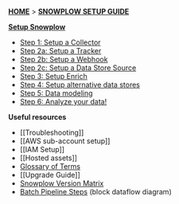 [**HOME**](Home) > [**SNOWPLOW SETUP GUIDE**](setting-up-snowplow)

[**Setup Snowplow**](setting-up-snowplow)

- [Step 1: Setup a Collector](setting-up-a-collector)
- [Step 2a: Setup a Tracker](Setting-up-a-tracker)
- [Step 2b: Setup a Webhook](Setting-up-a-webhook)
- [Step 2c: Setup a Data Store Source](Setting-up-a-data-store-source)
- [Step 3: Setup Enrich](setting-up-enrich)
- [Step 4: Setup alternative data stores](setting-up-alternative-data-stores)
- [Step 5: Data modeling](Getting-started-with-data-modeling)
- [Step 6: Analyze your data!](Getting-started-analyzing-Snowplow-data)

**Useful resources**  

- [[Troubleshooting]]
- [[AWS sub-account setup]]
- [[IAM Setup]]
- [[Hosted assets]]
- [Glossary of Terms](Glossary)
- [[Upgrade Guide]]
- [Snowplow Version Matrix](Snowplow-version-matrix)
- [Batch Pipeline Steps](Batch-pipeline-steps) (block dataflow diagram)
